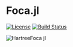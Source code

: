 # Foca.jl

[![License](https://img.shields.io/github/license/Leticia-maria/Foca.jl?style=for-the-badge)](https://github.com/Leticia-maria/Foca.jl/blob/main/LICENSE)
[![Build Status](https://img.shields.io/github/workflow/status/Leticia-maria/Foca.jl/CI?style=for-the-badge)](https://github.com/Leticia-maria/Foca.jl/actions/workflows/CI.yml?query=branch%3Amain)

![HartreeFoca jl](https://user-images.githubusercontent.com/60739184/170071106-68ba0e42-08a5-4923-b69a-d5db945bdf7b.svg)